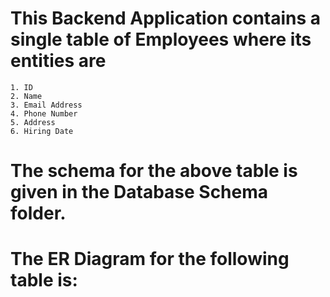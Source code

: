 # This Backend Application contains a single table of Employees where its entities are
    1. ID
    2. Name
    3. Email Address
    4. Phone Number
    5. Address
    6. Hiring Date


# The schema for the above table is given in the Database Schema folder.

# The ER Diagram for the following table is:
